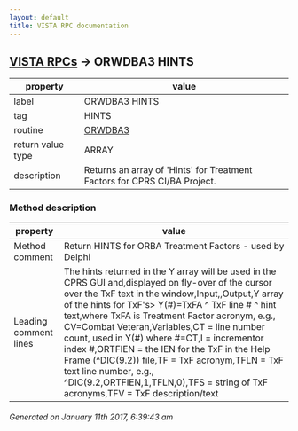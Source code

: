 ```yaml
---
layout: default
title: VISTA RPC documentation
---
```




## [VISTA RPCs](TableOfContent.md) &#8594; ORWDBA3 HINTS 

 property | value 
--- | --- 
 label | ORWDBA3 HINTS
 tag | HINTS
 routine | [ORWDBA3](http://code.osehra.org/dox/Routine_ORWDBA3_source.html)
 return value type | ARRAY
 description | Returns an array of 'Hints' for Treatment Factors for CPRS CI/BA Project.


### Method description

 property | value 
--- | --- 
 Method comment | Return HINTS for ORBA Treatment Factors - used by Delphi
 Leading comment lines | The hints returned in the Y array will be used in the CPRS GUI and,displayed on fly-over of the cursor over the TxF text in the window,Input,<none>,Output,Y array of the hints for TxF's> Y(#)=TxFA ^ TxF line # ^ hint text,where TxFA is Treatment Factor acronym, e.g., CV=Combat Veteran,Variables,CT      = line number count, used in Y(#) where #=CT,I       = incrementor index #,ORTFIEN = the IEN for the TxF in the Help Frame (^DIC(9.2)) file,TF      = TxF acronym,TFLN    = TxF text line number, e.g., ^DIC(9.2,ORTFIEN,1,TFLN,0),TFS     = string of TxF acronyms,TFV     = TxF description/text




 ###### Generated on January 11th 2017, 6:39:43 am